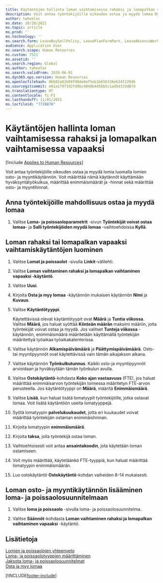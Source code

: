 ```yaml
---
title: Käytäntöjen hallinta loman vaihtamisessa rahaksi ja lomapalkan vaihtamisessa vapaaksi
description: Voit antaa työntekijöille oikeuden ostaa ja myydä lomaa Dynamics 365 Human Resourcesissa.
author: twheeloc
ms.date: 10/28/2021
ms.topic: article
ms.prod: ''
ms.technology: ''
ms.search.form: LeaveBuySellPolicy, LeavePlanFormPart, LeaveAbsenceWorkspace
audience: Application User
ms.search.scope: Human Resources
ms.custom: 7521
ms.assetid: ''
ms.search.region: Global
ms.author: twheeloc
ms.search.validFrom: 2020-06-01
ms.dyn365.ops.version: Human Resources
ms.openlocfilehash: 06682a81b09f90de0ef5eb1b656338e634f229db
ms.sourcegitcommit: e91a1797192fd9bc4048b445bb5c1ad5d333d87d
ms.translationtype: HT
ms.contentlocale: fi-FI
ms.lasthandoff: 11/01/2021
ms.locfileid: "7728878"
---
```

# <a name="manage-buy-and-sell-leave-policies"></a>Käytäntöjen hallinta loman vaihtamisessa rahaksi ja lomapalkan vaihtamisessa vapaaksi

[!include [Applies to Human Resources](../includes/applies-to-hr.md)]

Voit antaa työntekijöille oikeuden ostaa ja myydä lomia luomalla lomien osto- ja myyntikäytännön. Voit määrittää nämä käytännöt käyttämään hyväksyntätyökulkua, määrittää enimmäismäärät ja -hinnat sekä määrittää osto- ja myyntihinnat. 

## <a name="enable-employees-to-buy-and-sell-leave"></a>Anna työntekijöille mahdollisuus ostaa ja myydä lomaa

1. Valitse **Loma- ja poissaoloparametrit** -sivun **Työntekijät voivat ostaa lomaa**- ja **Salli työntekijöiden myydä lomaa** -vaihtoehdoissa **Kyllä**.

## <a name="create-a-buy-and-sell-leave-policy"></a>Loman rahaksi tai lomapalkan vapaaksi vaihtamiskäytäntöjen luominen

1. Valitse **Lomat ja poissaolot** -sivulla **Linkit**-välilehti. 

2. Valitse **Loman vaihtaminen rahaksi ja lomapalkan vaihtaminen vapaaksi -käytäntö**.

3. Valitse **Uusi**.

4. Kirjoita **Osta ja myy lomaa** -käytännön mukaisen käytännön **Nimi** ja **Kuvaus**. 

5. Valitse **Käytäntötyyppi**. 

   Käytettävissä olevat käytäntötyypit ovat **Määrä** ja **Tuntia viikossa**. Valitse **Määrä**, jos haluat syöttää **Kiinteän määrän** maksimi määriin, joita työntekijät voivat ostaa ja myydä. Jos valitset **Tunteja viikossa** -käytännön, enimmäismäärä määritetään käyttämällä työntekijän määritettyä työaikaa työaikakalenterissa. 

6. Valitse käytännön **Alkamispäivämäärä** ja **Päättymispäivämäärä**. Osto- tai myyntipyynnöt ovat käytettävissä vain tämän aikajakson aikana. 

7. Valitse käytännön **Työnkulkutunnus**. Kaikki osto-ja myyntipyynnöt arvioidaan ja hyväksytään tämän työnkulun avulla. 

8. Valitse **Ostokäytäntö**-kohdasta **Koko ajan vastaavuus** (FTE), jos haluat määrittää enimmäisarvon työntekijän toimessa määritetyn FTE-arvon perusteella. Jos käytäntötyyppi on **Määrä**, määritä **Enimmäismäärä**. 

9. Valitse **Lisää**, kun haluat lisätä lomatyypit työntekijöille, jotka ostavat lomaa. Voit lisätä käytäntöön useita lomatyyppejä. 

10. Syötä lomatyypin **palvelukuukaudet**, jotta eri kuukaudet voivat määrittää työntekijän ostaman enimmäishinnan. 

11. Kirjoita lomatyypin **enimmäismäärä**. 

12. Kirjoita **taksa**, jolla työntekijä ostaa loman. 

13. Vaihtoehtoisesti voit antaa **ansaintakoodin**, jota käytetään loman ostamiseen. 

14. Voit myös määrittää, käytetäänkö FTE-tyyppiä, kun haluat määrittää lomatyypin enimmäismäärän. 

15. Luo ostokäytäntö **Ostokäytäntö**-kohdan vaiheiden 8–14 mukaisesti. 

## <a name="add-the-buy-and-sell-leave-policy-to-a-leave-and-absence-plan"></a>Loman osto- ja myyntikäytännön lisääminen loma- ja poissaolosuunnitelmaan

1. Valitse **loma ja poissaolo** -sivulla loma- ja poissaolosuunnitelma.

2. Valitse **Säännöt**-kohdasta **Loman vaihtaminen rahaksi ja lomapalkan vaihtaminen vapaaksi** -käytäntö.

## <a name="see-also"></a>Lisätietoja

[Lomien ja poissaolojen yhteenveto](hr-leave-and-absence-overview.md)</br>
[Loma- ja poissaolotyyppien määrittäminen](hr-leave-and-absence-types.md)</br>
[Jaksota loma- ja poissaolosuunnitelmat](hr-leave-and-absence-accrue.md)</br>
[Osta ja myy lomaa](hr-employee-self-service-buy-sell-leave.md)



[!INCLUDE[footer-include](../includes/footer-banner.md)]

